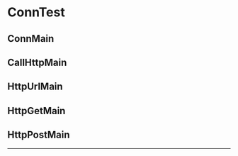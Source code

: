 # ConnTest


## ConnMain


## CallHttpMain


## HttpUrlMain


## HttpGetMain


## HttpPostMain


-----